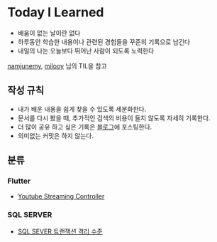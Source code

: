 # Today I Learned

- 배움이 없는 날이란 없다
- 하루동안 학습한 내용이나 관련된 경험들을 꾸준히 기록으로 남긴다
- 내일의 나는 오늘보다 뛰어난 사람이 되도록 노력한다

[namjunemy]( https://github.com/namjunemy/TIL), [milooy](https://github.com/milooy/TIL) 님의 TIL을 참고



## 작성 규칙

- 내가 배운 내용을 쉽게 찾을 수 있도록 세분화한다.
- 문서를 다시 봤을 때, 추가적인 검색의 비용이 들지 않도록 자세히 기록한다.
- 더 많이 공유 하고 싶은 기록은 [블로그](https://omty.tistory.com/)에 포스팅한다.
- 의미없는 커밋은 하지 않는다.



## 분류

### Flutter

- [Youtube Streaming Controller](https://github.com/Omtye/TIL/blob/main/Flutter/Youtube%20Streaming.md)

### SQL SERVER
- [SQL SEVER 트랜잭션 격리 수준](https://github.com/Omtye/TIL/blob/main/SQL%20SERVER/SQL%20SEVER%20%ED%8A%B8%EB%9E%9C%EC%9E%AD%EC%85%98%20%EA%B2%A9%EB%A6%AC%20%EC%88%98%EC%A4%80.md)
